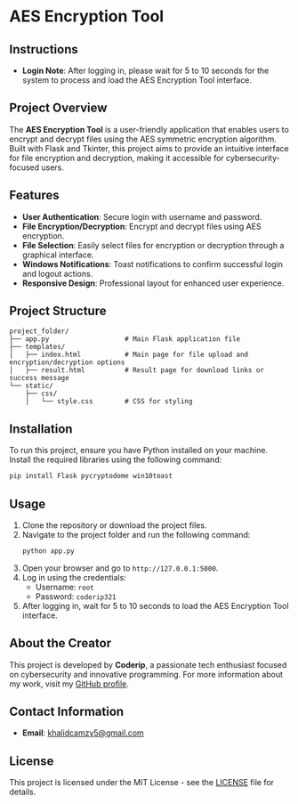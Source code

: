 # AES Encryption Tool

## Instructions
- **Login Note**: After logging in, please wait for 5 to 10 seconds for the system to process and load the AES Encryption Tool interface.

## Project Overview
The **AES Encryption Tool** is a user-friendly application that enables users to encrypt and decrypt files using the AES symmetric encryption algorithm. Built with Flask and Tkinter, this project aims to provide an intuitive interface for file encryption and decryption, making it accessible for cybersecurity-focused users.

## Features
- **User Authentication**: Secure login with username and password.
- **File Encryption/Decryption**: Encrypt and decrypt files using AES encryption.
- **File Selection**: Easily select files for encryption or decryption through a graphical interface.
- **Windows Notifications**: Toast notifications to confirm successful login and logout actions.
- **Responsive Design**: Professional layout for enhanced user experience.

## Project Structure
```
project_folder/
├── app.py                   # Main Flask application file
├── templates/
│   ├── index.html           # Main page for file upload and encryption/decryption options
│   ├── result.html          # Result page for download links or success message
└── static/
    ├── css/
    │   └── style.css        # CSS for styling
```

## Installation
To run this project, ensure you have Python installed on your machine. Install the required libraries using the following command:

```bash
pip install Flask pycryptodome win10toast
```

## Usage
1. Clone the repository or download the project files.
2. Navigate to the project folder and run the following command:
   ```bash
   python app.py
   ```
3. Open your browser and go to `http://127.0.0.1:5000`.
4. Log in using the credentials:
   - Username: `root`
   - Password: `coderip321`
5. After logging in, wait for 5 to 10 seconds to load the AES Encryption Tool interface.

## About the Creator
This project is developed by **Coderip**, a passionate tech enthusiast focused on cybersecurity and innovative programming. For more information about my work, visit my [GitHub profile](https://github.com/coderip321).

## Contact Information
- **Email**: khalidcamzy5@gmail.com

## License
This project is licensed under the MIT License - see the [LICENSE](LICENSE) file for details.
